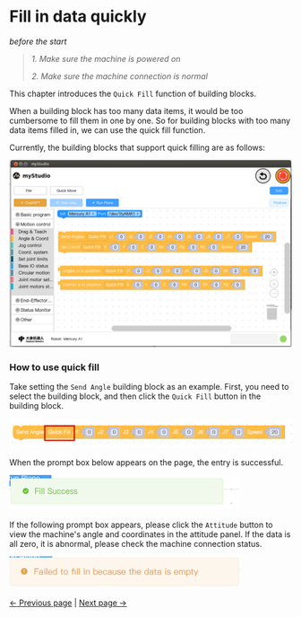 # Fill in data quickly

_before the start_

> _1. Make sure the machine is powered on_
>
> _2. Make sure the machine connection is normal_

This chapter introduces the `Quick Fill` function of building blocks.

When a building block has too many data items, it would be too cumbersome to fill them in one by one.
So for building blocks with too many data items filled in, we can use the quick fill function.

Currently, the building blocks that support quick filling are as follows:

<img src="..\resources\1-blockly\images\autofill\1.png" style="zoom: 80%;"/>

### How to use quick fill

Take setting the `Send Angle` building block as an example. First, you need to select the building block, and then click the `Quick Fill` button in the building block.

<img src="..\resources\1-blockly\images\autofill\click_autofill.png" style="zoom: 87%;"/>

When the prompt box below appears on the page, the entry is successful.

<img src="..\resources\1-blockly\images\autofill\fill_success.png" />

If the following prompt box appears, please click the `Attitude` button to view the machine's angle and coordinates in the attitude panel. If the data is all zero, it is abnormal, please check the machine connection status.

<img src="..\resources\1-blockly\images\autofill\fill_error.png" style="zoom: 87%;"/>

[← Previous page](./3-littleCase.md) | [Next page →](./5-quickMove.md)
